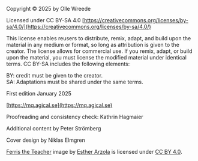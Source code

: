 <div class="center">

Copyright © 2025 by Olle Wreede

Licensed under CC BY-SA 4.0
[https://creativecommons.org/licenses/by-sa/4.0/](https://creativecommons.org/licenses/by-sa/4.0/)

This license enables reusers to distribute, remix, adapt, and build upon the
material in any medium or format, so long as attribution is given to the
creator. The license allows for commercial use. If you remix, adapt, or build
upon the material, you must license the modified material under identical
terms. CC BY-SA includes the following elements:

BY: credit must be given to the creator.  
SA: Adaptations must be shared under the same terms.

First edition January 2025

[https://mq.agical.se](https://mq.agical.se)

Proofreading and consistency check: Kathrin Hagmaier

Additional content by Peter Strömberg

Cover design by Niklas Elmgren

[Ferris the Teacher](https://www.behance.net/gallery/89117181/Ferris-the-professional) image by [Esther Arzola](https://www.behance.net/estherarzola) is licensed under
[CC BY 4.0](https://creativecommons.org/licenses/by/4.0/deed.en).
</div>
